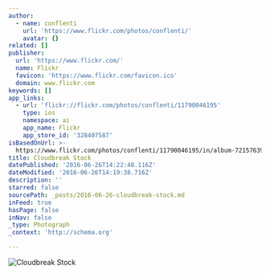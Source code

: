 ```yaml
---
author:
  - name: conflenti
    url: 'https://www.flickr.com/photos/conflenti/'
    avatar: {}
related: []
publisher:
  url: 'https://www.flickr.com/'
  name: Flickr
  favicon: 'https://www.flickr.com/favicon.ico'
  domain: www.flickr.com
keywords: []
app_links:
  - url: 'flickr://flickr.com/photos/conflenti/11790046195'
    type: ios
    namespace: ai
    app_name: Flickr
    app_store_id: '328407587'
isBasedOnUrl: >-
  https://www.flickr.com/photos/conflenti/11790046195/in/album-72157639457550576/
title: Cloudbreak Stock
datePublished: '2016-06-26T14:22:48.116Z'
dateModified: '2016-06-26T14:19:38.716Z'
description: ''
starred: false
sourcePath: _posts/2016-06-26-cloudbreak-stock.md
inFeed: true
hasPage: false
inNav: false
_type: Photograph
_context: 'http://schema.org'

---
```

![Cloudbreak Stock](https://farm4.staticflickr.com/3684/11790046195_85e9143938_b.jpg)